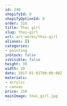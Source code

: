 ```yaml
---
id: 240
shopifyId: 0
shopifyOptionId: 0
order: 318
title: Thai girl
slug: thai-girl
url: art-works/thai-girl
aliases: []
categories:
- painting
inStock: false
isVisible: false
height: 30
width: 20
date: 2017-01-01T00:00:00Z
materials:
- acrylic
- canvas
price: 150
mainImage: thai_girl.jpg
---
```

